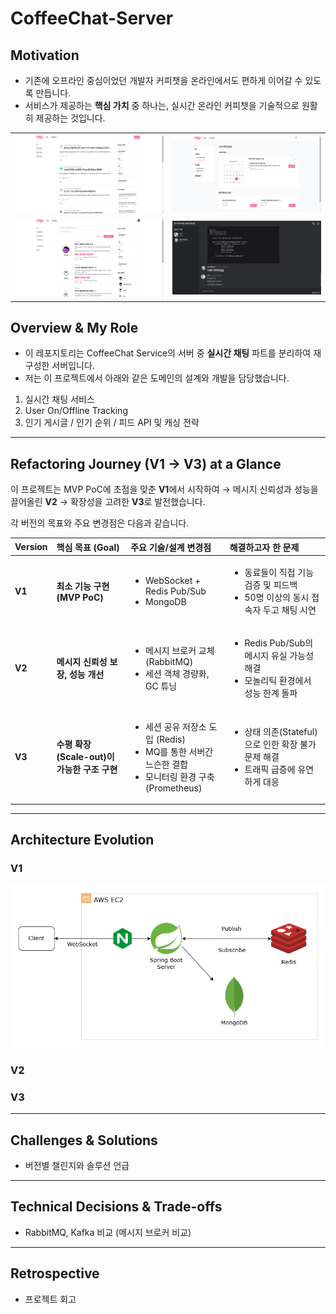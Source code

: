 # CoffeeChat-Server
## Motivation
- 기존에 오프라인 중심이었던 개발자 커피챗을 온라인에서도 편하게 이어갈 수 있도록 만듭니다.
- 서비스가 제공하는 **핵심 가치** 중 하나는, 실시간 온라인 커피챗을 기술적으로 원활히 제공하는 것입니다.


<table>
  <tr>
    <td><img src="/img/1-main.png" width="500"/></td>
    <td><img src="/img/2-session-mypage.png" width="500"/></td>
  </tr>
  <tr>
    <td><img src="/img/3-coffeechat-post.png" width="500"/></td>
    <td><img src="/img/4-coffechat-room.png" width="500"/></td>
  </tr>
</table>


## Overview & My Role
- 이 레포지토리는 CoffeeChat Service의 서버 중 **실시간 채팅** 파트를 분리하여 재구성한 서버입니다.
- 저는 이 프로젝트에서 아래와 같은 도메인의 설계와 개발을 담당했습니다.

1. 실시간 채팅 서비스
2. User On/Offline Tracking
3. 인기 게시글 / 인기 순위 / 피드 API 및 캐싱 전략

---
## Refactoring Journey (V1 → V3) at a Glance

이 프로젝트는 MVP PoC에 초점을 맞춘 **V1**에서 시작하여 
   → 메시지 신뢰성과 성능을 끌어올린 **V2** 
   → 확장성을 고려한 **V3**로 발전했습니다. 


각 버전의 목표와 주요 변경점은 다음과 같습니다.


| Version | 핵심 목표 (Goal) | 주요 기술/설계 변경점 | 해결하고자 한 문제 |
| :--- | :--- | :--- | :--- |
| **V1** | **최소 기능 구현 (MVP PoC)** | <ul><li>WebSocket + Redis Pub/Sub</li><li>MongoDB</li></ul> | <ul><li>동료들이 직접 기능 검증 및 피드백</li><li> 50명 이상의 동시 접속자 두고 채팅 시연</li></ul> |
| **V2** | **메시지 신뢰성 보장, 성능 개선** | <ul><li>메시지 브로커 교체 (RabbitMQ)</li><li>세션 객체 경량화, GC 튜닝</li></ul> | <ul><li>Redis Pub/Sub의 메시지 유실 가능성 해결</li><li>모놀리틱 환경에서 성능 한계 돌파</li></ul> |
| **V3** | **수평 확장(Scale-out)이 가능한 구조 구현** | <ul><li>세션 공유 저장소 도입 (Redis)</li><li>MQ를 통한 서버간 느슨한 결합</li><li>모니터링 환경 구축 (Prometheus)</li></ul> | <ul><li>상태 의존(Stateful)으로 인한 확장 불가 문제 해결</li><li>트래픽 급증에 유연하게 대응</li></ul> |



---
## Architecture Evolution
### V1
![arch-v1](/img/5-arch-v1.png)


### V2


### V3


---
## Challenges & Solutions
- 버전별 챌린지와 솔루션 언급


---
## Technical Decisions & Trade-offs
- RabbitMQ, Kafka 비교 (메시지 브로커 비교)



---
## Retrospective
- 프로젝트 회고
